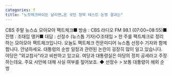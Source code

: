 ```yaml
---
categories: f
title: "노컷체크바이든 날리면…온 국민 청력 테스트 논쟁 결과는"
---
```

CBS 주말 뉴스쇼 모아모아 팩트체크■ 방송 : CBS 라디오 FM 98.1 (07:00~08:55)■ 진행 : 조태임 앵커■ 대담 : 선정수 (뉴스톱 기자)◇조태임 > 한 주를 팩트체크로 정리하는 모아모아 팩트체크입니다. 오늘도 팩트체크 전문미디어 뉴스톱 선정수 기자와 함께 합니다. 안녕하세요. 대통령의 순방 일정과 관련된 논란이 굉장히 많이 일고 있습니다. 야당은 "외교참사"라고 비판하고 있고요. 여당과 대통령실은 야당의 정치 공세라고 주장하는데요. 주요 사안에 대해 사실 여부를 짚어보죠. ◆ 선정수 > 보통 대통령이 해외 순방